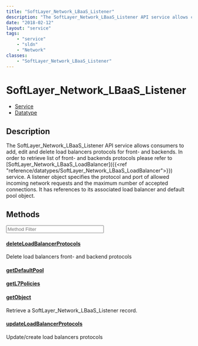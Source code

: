 ```yaml
---
title: "SoftLayer_Network_LBaaS_Listener"
description: "The SoftLayer_Network_LBaaS_Listener API service allows consumers to add, edit and delete load balancers protocols for f... "
date: "2018-02-12"
layout: "service"
tags:
    - "service"
    - "sldn"
    - "Network"
classes:
    - "SoftLayer_Network_LBaaS_Listener"
---
```

# SoftLayer_Network_LBaaS_Listener
<div id='service-datatype'>
    <ul id='sldn-reference-tabs'>
    <li id='service'> <a href='/reference/services/SoftLayer_Network_LBaaS_Listener' >Service</a></li>    <li id='datatype'> <a href='/reference/datatypes/SoftLayer_Network_LBaaS_Listener' >Datatype</a></li>
    </ul>
</div>

## Description


The SoftLayer_Network_LBaaS_Listener API service allows consumers to add, edit and delete load balancers protocols for front- and backends. In order to retrieve list of front- and backends protocols please refer to [SoftLayer_Network_LBaaS_LoadBalancer]({{<ref "reference/datatypes/SoftLayer_Network_LBaaS_LoadBalancer">}}) service. A listener object specifies the protocol and port of allowed incoming network requests and the maximum number of accepted connections. It has references to its associated load balancer and default pool object. 



        
<div id="properties" class="content service-content">

## Methods

<div class="view-filters">
    <div class="clearfix">
        <div class="search-input-box">
            <input placeholder="Method Filter" onkeyup="titleSearch(inputId='edit-combine', divId='method-div', elementClass='method-row')" 
                type="text" id="edit-combine" value="" size="30" maxlength="128" class="form-text">
        </div>
    </div>
</div>

<div id="method-div">

<div class="method-row">

#### [deleteLoadBalancerProtocols](/reference/services/SoftLayer_Network_LBaaS_Listener/deleteLoadBalancerProtocols)
Delete load balancers front- and backend protocols

</div>

<div class="method-row">

#### [getDefaultPool](/reference/services/SoftLayer_Network_LBaaS_Listener/getDefaultPool)


</div>

<div class="method-row">

#### [getL7Policies](/reference/services/SoftLayer_Network_LBaaS_Listener/getL7Policies)


</div>

<div class="method-row">

#### [getObject](/reference/services/SoftLayer_Network_LBaaS_Listener/getObject)
Retrieve a SoftLayer_Network_LBaaS_Listener record.

</div>

<div class="method-row">

#### [updateLoadBalancerProtocols](/reference/services/SoftLayer_Network_LBaaS_Listener/updateLoadBalancerProtocols)
Update/create load balancers protocols

</div>
</div>

</div>

